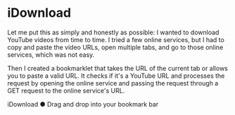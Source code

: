 # iDownload
Let me put this as simply and honestly as possible: I wanted to download YouTube videos from time to time. I tried a few online services, but I had to copy and paste the video URLs, open multiple tabs, and go to those online services, which was not easy.

Then I created a bookmarklet that takes the URL of the current tab or allows you to paste a valid URL. It checks if it's a YouTube URL and processes the request by opening the online service and passing the request through a GET request to the online service's URL.


iDownload ● Drag and drop into your bookmark bar
